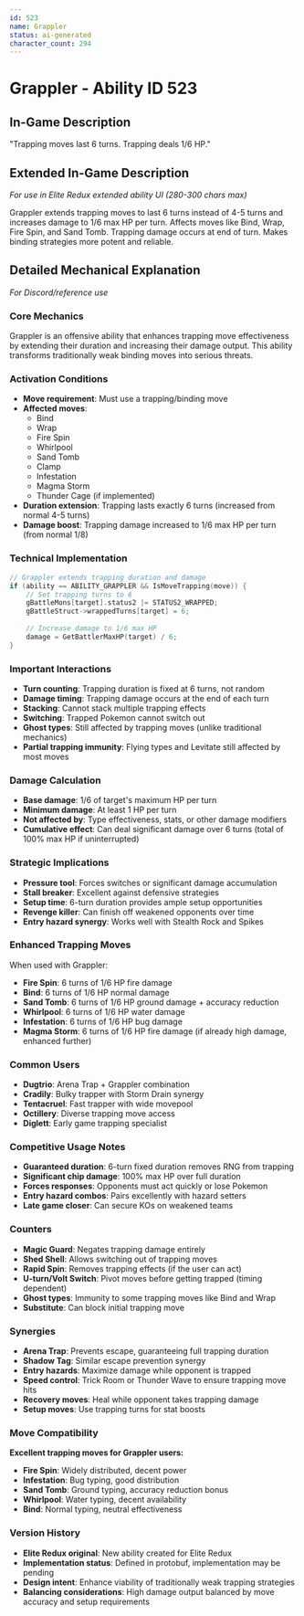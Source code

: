 ```yaml
---
id: 523
name: Grappler
status: ai-generated
character_count: 294
---
```


# Grappler - Ability ID 523

## In-Game Description
"Trapping moves last 6 turns. Trapping deals 1/6 HP."

## Extended In-Game Description
*For use in Elite Redux extended ability UI (280-300 chars max)*

Grappler extends trapping moves to last 6 turns instead of 4-5 turns and increases damage to 1/6 max HP per turn. Affects moves like Bind, Wrap, Fire Spin, and Sand Tomb. Trapping damage occurs at end of turn. Makes binding strategies more potent and reliable.

## Detailed Mechanical Explanation
*For Discord/reference use*

### Core Mechanics
Grappler is an offensive ability that enhances trapping move effectiveness by extending their duration and increasing their damage output. This ability transforms traditionally weak binding moves into serious threats.

### Activation Conditions  
- **Move requirement**: Must use a trapping/binding move
- **Affected moves**: 
  - Bind
  - Wrap
  - Fire Spin
  - Whirlpool
  - Sand Tomb
  - Clamp
  - Infestation
  - Magma Storm
  - Thunder Cage (if implemented)
- **Duration extension**: Trapping lasts exactly 6 turns (increased from normal 4-5 turns)
- **Damage boost**: Trapping damage increased to 1/6 max HP per turn (from normal 1/8)

### Technical Implementation
```c
// Grappler extends trapping duration and damage
if (ability == ABILITY_GRAPPLER && IsMoveTrapping(move)) {
    // Set trapping turns to 6
    gBattleMons[target].status2 |= STATUS2_WRAPPED;
    gBattleStruct->wrappedTurns[target] = 6;
    
    // Increase damage to 1/6 max HP
    damage = GetBattlerMaxHP(target) / 6;
}
```

### Important Interactions
- **Turn counting**: Trapping duration is fixed at 6 turns, not random
- **Damage timing**: Trapping damage occurs at the end of each turn
- **Stacking**: Cannot stack multiple trapping effects
- **Switching**: Trapped Pokemon cannot switch out
- **Ghost types**: Still affected by trapping moves (unlike traditional mechanics)
- **Partial trapping immunity**: Flying types and Levitate still affected by most moves

### Damage Calculation
- **Base damage**: 1/6 of target's maximum HP per turn
- **Minimum damage**: At least 1 HP per turn
- **Not affected by**: Type effectiveness, stats, or other damage modifiers
- **Cumulative effect**: Can deal significant damage over 6 turns (total of 100% max HP if uninterrupted)

### Strategic Implications
- **Pressure tool**: Forces switches or significant damage accumulation
- **Stall breaker**: Excellent against defensive strategies
- **Setup time**: 6-turn duration provides ample setup opportunities
- **Revenge killer**: Can finish off weakened opponents over time
- **Entry hazard synergy**: Works well with Stealth Rock and Spikes

### Enhanced Trapping Moves
When used with Grappler:
- **Fire Spin**: 6 turns of 1/6 HP fire damage
- **Bind**: 6 turns of 1/6 HP normal damage  
- **Sand Tomb**: 6 turns of 1/6 HP ground damage + accuracy reduction
- **Whirlpool**: 6 turns of 1/6 HP water damage
- **Infestation**: 6 turns of 1/6 HP bug damage
- **Magma Storm**: 6 turns of 1/6 HP fire damage (if already high damage, enhanced further)

### Common Users
- **Dugtrio**: Arena Trap + Grappler combination
- **Cradily**: Bulky trapper with Storm Drain synergy
- **Tentacruel**: Fast trapper with wide movepool
- **Octillery**: Diverse trapping move access
- **Diglett**: Early game trapping specialist

### Competitive Usage Notes
- **Guaranteed duration**: 6-turn fixed duration removes RNG from trapping
- **Significant chip damage**: 100% max HP over full duration
- **Forces responses**: Opponents must act quickly or lose Pokemon
- **Entry hazard combos**: Pairs excellently with hazard setters
- **Late game closer**: Can secure KOs on weakened teams

### Counters
- **Magic Guard**: Negates trapping damage entirely
- **Shed Shell**: Allows switching out of trapping moves
- **Rapid Spin**: Removes trapping effects (if the user can act)
- **U-turn/Volt Switch**: Pivot moves before getting trapped (timing dependent)
- **Ghost types**: Immunity to some trapping moves like Bind and Wrap
- **Substitute**: Can block initial trapping move

### Synergies
- **Arena Trap**: Prevents escape, guaranteeing full trapping duration
- **Shadow Tag**: Similar escape prevention synergy
- **Entry hazards**: Maximize damage while opponent is trapped
- **Speed control**: Trick Room or Thunder Wave to ensure trapping move hits
- **Recovery moves**: Heal while opponent takes trapping damage
- **Setup moves**: Use trapping turns for stat boosts

### Move Compatibility
**Excellent trapping moves for Grappler users:**
- **Fire Spin**: Widely distributed, decent power
- **Infestation**: Bug typing, good distribution
- **Sand Tomb**: Ground typing, accuracy reduction bonus
- **Whirlpool**: Water typing, decent availability
- **Bind**: Normal typing, neutral effectiveness

### Version History
- **Elite Redux original**: New ability created for Elite Redux
- **Implementation status**: Defined in protobuf, implementation may be pending
- **Design intent**: Enhance viability of traditionally weak trapping strategies
- **Balancing considerations**: High damage output balanced by move accuracy and setup requirements